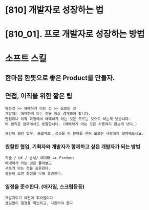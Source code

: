 # [810] 개발자로 성장하는 법
# [810_01]. 프로 개발자로 성장하는 방법

# 소프트 스킬

## 한마음 한뜻으로 좋은 Product를 만들자.

## 면접, 이직을 위한 짧은 팁
    아는것 >> 애매하게 아는 것 >> 모르는 것
    개발자는 애매하게 아는 것을 항상 경계해야 합니다.
    면접이나 이직 과정에서 애매하게 아는 것은 모르는 것으로 하는게 낫습니다.
    이 법칙은 업무에서도 동일합니다. (애매하게 아는 것은 사용하지 않는게 낫다.)

    자신이 했던 업무, 프로젝트 ,성과를 이 분야를 전혀 모르는 사람에게 설명해보세요. 

### 원할한 협업, 기획자와 개발자가 함께하고 싶은 개발자가 되는 방법
    기술 / UX / 분석/ 데이터 => Product 
    애매하게 아는 것은 물어보고
    서로가 아는 것을 공유한다.
    질문이 오면 최선을 다해 설명한다.

### 일정을 준수한다. (애자일, 스크럼등등)
    개발지이기 이전에 회사원이다.
    끊임없이 일정을 확인하고, 다듬어야 한다.